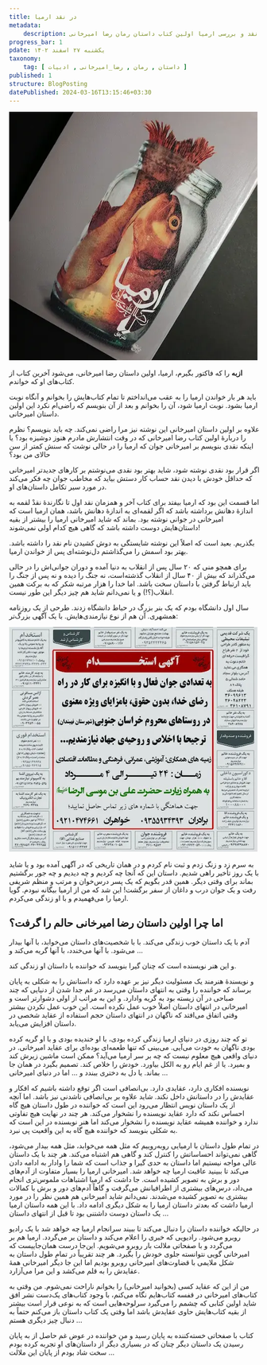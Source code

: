 ```yaml
---
title: در نقد ارمیا
metadata: 
    description: نقد و بررسی ارمیا اولین کتاب داستان رمان رضا امیرخانی
progress_bar: 1
pdate: یکشنبه ۲۷ اسفند ۱۴۰۲
taxonomy:
    tag: [ داستان , رمان , رضا_امیرخانی , ادبیات ]
published: 1
structure: BlogPosting
datePublished: 2024-03-16T13:15:46+03:30
---
```

![ کتاب ارمیا نوشته رضا امیرخانی نشر افق ](ermia.webp?classes=center&loading=lazy)
<div class="align-center">
</div>

**ازبه** را که فاکتور بگیرم، ارمیا، اولین داستان رضا امیرخانی، می‌شود آخرین کتاب از کتاب‌های او که خواندم.

باید هر بار خواندن ارمیا را به عقب می‌انداختم تا تمام کتاب‌هایش را بخوانم و آنگاه نوبت ارمیا بشود.
نوبت ارمیا شود، آن را بخوانم و بعد از آن بنویسم که راضی‌ام نکرد این اولین داستان امیرخانی.

علاوه بر اولین داستان امیرخانی این نوشته نیز مرا راضی نمی‌کند. چه باید بنویسم؟ نظرم را دربارهٔ اولین کتاب رضا امیرخانی که در وقت انتشارش مادرم هنوز دوشیزه بود؟ یا اینکه نقدی بنویسم بر امیرخانی جوان که ارمیا را در حالی نوشت که سنش کمتر از سن حالای من بود؟

اگر قرار بود نقدی نوشته شود، شاید بهتر بود نقدی می‌نوشتم بر کارهای جدیدتر امیرخانی که حداقل خودش با دیدن نقد حساب کار دستش بیاید که مخاطب جوان چه فکر می‌کند در مورد سیر تکامل داستان‌های او.

اما قسمت این بود که ارمیا بیفتد برای کتاب آخر و همزمان نقد اول تا نگارندهٔ نقدْ لقمه به اندازهٔ دهانش برداشته باشد که اگر لقمه‌ای به اندازهٔ دهانش باشد، همان ارمیا است که امیرخانی در جوانی نوشته بود. بماند که شاید امیرخانی ارمیا را بیشتر از بقیه داستان‌هایش دوست داشته باشد که گاهی هیچ کدام اولی نمی‌شوند!

بگذریم. بعید است که اصلاً این نوشته شایستگی به دوش کشیدن نام نقد را داشته باشد. بهتر بود اسمش را می‌گذاشتم دل‌نوشته‌ای پس از خواندن ارمیا.

برای همچو منی که ۲۰ سال پس از انقلاب به دنیا آمده و دوران جوانی‌اش را در حالی می‌گذراند که بیش از ۴۰ سال از انقلاب گذشته‌است، نه جنگ را دیده و نه پس از جنگ را باید ارتباط گرفتن با داستان سخت باشد. اما خدا را هزار مرتبه شکر که به برکت همین انقلاب(؟!) و یا نمی‌دانم شاید هم چیز دیگر این طور نیست. 

سال اول دانشگاه بودم که یک بنر بزرگ در حیاط دانشگاه زدند. طرحی از یک روزنامه همشهری. آن هم از نوع نیازمندی‌هایش. با یک آگهی بزرگ‌تر:

![ اطلاعیه گروه جهادی شید وزوایی تابستان ۱۳۹۷ ](zjahadi.webp?classes=center&loading=lazy)

به سرم زد و زنگ زدم و ثبت نام کردم و در همان تاریخی که در آگهی آمده بود و یا شاید با یک روز تأخیر راهی شدیم. داستان این که آنجا چه کردیم و چه دیدیم و چه جور برگشتیم بماند برای وقتی دیگر. همین قدر بگویم که یک پسر درس‌خوان و مرتب و منظم شریفی رفت و یک جوان درب و داغان از سفر برگشت! این شد که من از ارمیا بیگانه نبودم. گویا ارمیا را می‌فهمیدم و با او زندگی می‌کردم.

## اما چرا اولین داستان رضا امیرخانی حالم را گرفت؟

آدم با یک داستان خوب زندگی می‌کند. با با شخصیت‌های داستان می‌خوابد، با آنها بیدار می‌شود. با آنها می‌خندد، با آنها گریه می‌کند و ...

و این هنر نویسنده است که چنان گیرا بنویسد که خواننده با داستان او زندگی کند. 

و نویسندهٔ هنرمند یک مسئولیت دیگر نیز بر عهده دارد که داستانش را به شکلی به پایان برساند که خواننده را وقتی به انتهای داستان می‌رسد در غم جدا شدن از دنیایی که چند صباحی در آن زیسته بود به گریه وادارد.
و این به مراتب از اولی دشوارتر است و امیرخانی در انتهای داستان اصلاً خوب عمل نکرده است. این خوب عمل نکردن بیشتر وقتی اتفاق می‌افتد که ناگهان در انتهای داستان حجم استفاده از عقاید شخصی در داستان افزایش می‌یابد.

تو که چند روزی در دنیای ارمیا زندگی کرده بودی، با او خندیده بودی و با او گریه کرده بودی ناگهان به خودت می‌آیی. می‌بینی که تنها طعمه‌ای بوده‌ای برای عقاید امیرخانی. در دنیای واقعی هیچ معلوم نیست که چه بر سر ارمیا می‌آید؟ ممکن است ماشین زیرش کند و بمیرد. یا از غم ایام رو به الکل بیاورد. خودش را خلاص کند. تصمیم بگیرد در همان جا بماند. یا دل به دختری ببندد و ... اما در دنیای امیرخانی ...

نویسنده افکاری دارد، عقایدی دارد. بی‌انصافی است اگر توقع داشته باشیم که افکار و عقایدش را در داستانش داخل نکند. شاید علاوه بر بی‌انصافی ناشدنی نیز باشد. اما آنچه از یک داستان نویس انتظار می‌رود این است که خواننده در طول داستان هیچ گاه احساس نکند که دارد عقاید نویسنده را نشخوار می‌کند. هر چند در نهایت هیچ تفاوتی ندارد و خواننده همیشه عقاید نویسنده را نشخوار می‌کند اما هنر نویسنده در این است که به شکلی بنویسد که خواننده هیچ گاه به این واقعیت پی نبرد.

در تمام طول داستان با ارمیایی روبه‌روییم که مثل همه می‌خوابد، مثل همه بیدار می‌شود، گاهی نمی‌تواند احساساتش را کنترل کند و گاهی هم اشتباه می‌کند. هر چند با یک داستان عالی مواجه نیستیم اما داستان به حدی گیرا و جذاب است که شما را وادار به ادامه دادن می‌کند تا ببینید عاقبت ارمیا چه خواهد شد. امیرخانی ارمیا را بسیار متفاوت از آدم‌های دور و برش به تصویر کشیده است. جا داشت که ارمیا اشتباهات ملموس‌تری انجام می‌داد، درس‌های بیشتری از اطرافیانش می‌گرفت و گاهاً آدم‌های دور و برش با کمالات بیشتری به تصویر کشیده می‌شدند. نمی‌دانم شاید امیرخانی هم همین نظر را در مورد ارمیا داشت که بعدتر داستان ارمیا را به شکل دیگری ادامه داد. با این همه داستان ارمیا یک داستان دوست داشتنی بود تا قبل از انتهای داستان ...

در حالیکه خواننده داستان را دنبال می‌کند تا ببیند سرانجام ارمیا چه خواهد شد با یک رادیو روبرو می‌شود. رادیویی که خبری را اعلام می‌کند و داستان بر می‌گردد. ارمیا هم بر می‌گردد و با صفحاتی ملالت بار روبرو می‌شویم. این‌جا درست همان‌جاییست که امیرخانی گویی نتوانسته جلوی خودش را بگیرد. هر چند تقریباً در تمام طول داستان به شکل ملایمی با قضاوت‌های امیرخانی روبرو بودیم اما این جا دیگر امیرخانی همهٔ عقایدش را به قلم می‌کشد و این مرا می‌آزارد.

من از این که عقاید کسی (بخوانید امیرخانی) را بخوانم ناراحت نمی‌شوم. من وقتی به کتاب‌های امیرخانی در قفسه کتاب‌هایم نگاه می‌کنم، با وجود کتاب‌های یک‌دست نشر افق شاید اولین کتابی که چشمم را می‌گیرد سرلوحه‌هایی است که به نوعی قرار است بیشتر از بقیه کتاب‌هایش حاوی عقایدش باشد اما وقتی یک کتاب داستان باز می‌کنم حتماً به دنبال چیز دیگری هستم ...

کتاب با صفحاتی خسته‌کننده به پایان رسید و منِ خواننده در عوض غم حاصل از به پایان رسیدن یک داستان دیگر چنان که در بسیاری دیگر از داستان‌های او تجربه کرده بودم سخت شاد بودم از پایان این ملالت ...